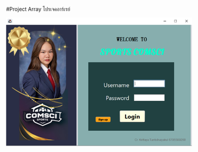 #Project Array โปรเจคอาร์เรย์

![นี่คือรูปหน้าจอ Login](https://github.com/SmileCat42/ProjectArray2103/blob/master/src/sc/03.png?raw=true)
